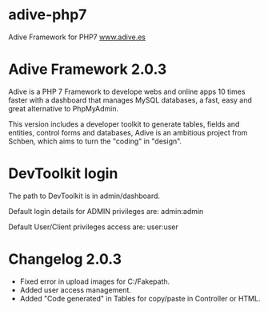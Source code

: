 # adive-php7
Adive Framework for PHP7 www.adive.es

# Adive Framework 2.0.3
Adive is a PHP 7 Framework to develope webs and online apps 10 times faster with a dashboard that manages MySQL databases, a fast, easy and great alternative to PhpMyAdmin.

This version includes a developer toolkit to generate tables, fields and entities, control forms and databases, Adive is an ambitious project from Schben, which aims to turn the "coding" in "design".

# DevToolkit login
The path to DevToolkit is in admin/dashboard.

Default login details for ADMIN privileges are:
admin:admin

Default User/Client privileges access are:
user:user

# Changelog 2.0.3
- Fixed error in upload images for C:/Fakepath.
- Added user access management.
- Added "Code generated" in Tables for copy/paste in Controller or HTML.
